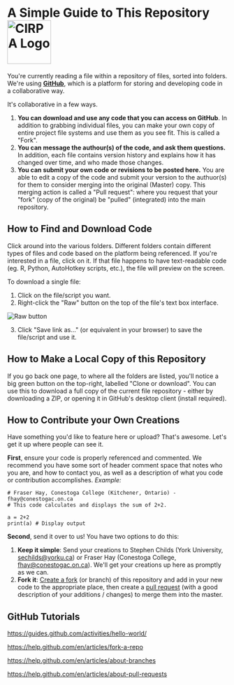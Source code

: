 # A Simple Guide to This Repository <img src="https://is4-ssl.mzstatic.com/image/thumb/Purple128/v4/c1/37/2a/c1372a8b-7779-cc88-917f-17db385bdae2/source/512x512bb.jpg" alt="CIRPA Logo" title="CIRPA" width="100"/>
You're currently reading a file within a repository of files, sorted into folders. We're using **[GitHub](https://github.com/)**, which is a platform for storing and developing code in a collaborative way.

It's collaborative in a few ways.
1. **You can download and use any code that you can access on GitHub**. In addition to grabbing individual files, you can make your own copy of entire project file systems and use them as you see fit. This is called a "Fork". 
2. **You can message the authour(s) of the code, and ask them questions.** In addition, each file contains version history and explains how it has changed over time, and who made those changes.
3. **You can submit your own code or revisions to be posted here.** You are able to edit a copy of the code and submit your version to the authuor(s) for them to consider merging into the original (Master) copy. This merging action is called a "Pull request": where you request that your "fork" (copy of the original) be "pulled" (integrated) into the main repository.

## How to Find and Download Code
Click around into the various folders. Different folders contain different types of files and code based on the platform being referenced. If you're interested in a file, click on it. If that file happens to have text-readable code (eg. R, Python, AutoHotkey scripts, etc.), the file will preview on the screen.

To download a single file:
1. Click on the file/script you want.
2. Right-click the "Raw" button on the top of the file's text box interface.

![Raw button](https://www.dropbox.com/s/fyt1qz0qeqjn0vf/GitHub-RawButton.png?raw=1)

3. Click "Save link as..." (or equivalent in your browser) to save the file/script and use it.

## How to Make a Local Copy of this Repository
If you go back one page, to where all the folders are listed, you'll notice a big green button on the top-right, labelled "Clone or download". You can use this to download a full copy of the current file repository - either by downloading a ZIP, or opening it in GitHub's desktop client (install required).

## How to Contribute your Own Creations
Have something you'd like to feature here or upload? That's awesome. Let's get it up where people can see it. 

**First**, ensure your code is properly referenced and commented. We recommend you have some sort of header comment space that notes who you are, and how to contact you, as well as a description of what you code or contribution accomplishes.
*Example:*
```
# Fraser Hay, Conestoga College (Kitchener, Ontario) - fhay@conestogac.on.ca
# This code calculates and displays the sum of 2+2.

a = 2+2
print(a) # Display output
```
**Second**, send it over to us! You have two options to do this:
1. **Keep it simple**: Send your creations to Stephen Childs (York University, sechilds@yorku.ca) or Fraser Hay (Conestoga College, fhay@conestogac.on.ca). We'll get your creations up here as promptly as we can.
2. **Fork it**: [Create a fork](https://help.github.com/en/articles/fork-a-repo) (or branch) of this repository and add in your new code to the appropriate place, then create a [pull request](https://help.github.com/en/articles/about-pull-requests) (with a good description of your additions / changes) to merge them into the master.

## GitHub Tutorials
https://guides.github.com/activities/hello-world/

https://help.github.com/en/articles/fork-a-repo

https://help.github.com/en/articles/about-branches

https://help.github.com/en/articles/about-pull-requests
